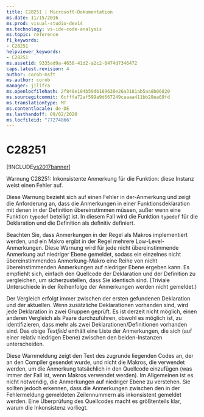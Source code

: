 ```yaml
---
title: C28251 | Microsoft-Dokumentation
ms.date: 11/15/2016
ms.prod: visual-studio-dev14
ms.technology: vs-ide-code-analysis
ms.topic: reference
f1_keywords:
- C28251
helpviewer_keywords:
- C28251
ms.assetid: 9335ad9a-4650-41d2-a2c2-0474d7346472
caps.latest.revision: 4
author: corob-msft
ms.author: corob
manager: jillfra
ms.openlocfilehash: 2f848e104b59db189630e26a3181ab5aa8b06820
ms.sourcegitcommit: 6cfffa72af599a9d667249caaaa411bb28ea69fd
ms.translationtype: MT
ms.contentlocale: de-DE
ms.lasthandoff: 09/02/2020
ms.locfileid: "77274866"
---
```

# <a name="c28251"></a>C28251
[!INCLUDE[vs2017banner](../includes/vs2017banner.md)]

Warnung C28251: Inkonsistente Anmerkung für die Funktion: diese Instanz weist einen Fehler auf.  
  
 Diese Warnung bezieht sich auf einen Fehler in der-Anmerkung und zeigt die Anforderung an, dass die Anmerkungen in einer Funktionsdeklaration mit denen in der Definition übereinstimmen müssen, außer wenn eine Funktion `typedef` beteiligt ist. In diesem Fall wird die Funktion `typedef` für die Deklaration und die Definition als definitiv definiert.  
  
 Beachten Sie, dass Anmerkungen in der Regel als Makros implementiert werden, und ein Makro ergibt in der Regel mehrere Low-Level-Anmerkungen. Diese Warnung wird für jede nicht übereinstimmende Anmerkung auf niedriger Ebene gemeldet, sodass ein einzelnes nicht übereinstimmendes Anmerkung-Makro eine Reihe von nicht übereinstimmenden Anmerkungen auf niedriger Ebene ergeben kann. Es empfiehlt sich, einfach den Quellcode der Deklaration und der Definition zu vergleichen, um sicherzustellen, dass Sie identisch sind. (Triviale Unterschiede in der Reihenfolge der Anmerkungen werden nicht gemeldet.)  
  
 Der Vergleich erfolgt immer zwischen der ersten gefundenen Deklaration und der aktuellen. Wenn zusätzliche Deklarationen vorhanden sind, wird jede Deklaration in zwei Gruppen geprüft. Es ist derzeit nicht möglich, einen anderen Vergleich als Paare durchzuführen, obwohl es möglich ist, zu identifizieren, dass mehr als zwei Deklarationen/Definitionen vorhanden sind.  Das obige *Textfeld* enthält eine Liste der Anmerkungen, die sich (auf einer relativ niedrigen Ebene) zwischen den beiden-Instanzen unterscheiden.  
  
 Diese Warnmeldung zeigt den Text des zugrunde liegenden Codes an, der an den Compiler gesendet wurde, und nicht die Makros, die verwendet werden, um die Anmerkung tatsächlich in den Quellcode einzufügen (was immer der Fall ist, wenn Makros verwendet werden). Im Allgemeinen ist es nicht notwendig, die Anmerkungen auf niedriger Ebene zu verstehen. Sie sollten jedoch erkennen, dass die Anmerkungen zwischen den in der Fehlermeldung gemeldeten Zeilennummern als inkonsistent gemeldet werden. Eine Überprüfung des Quellcodes macht es größtenteils klar, warum die Inkonsistenz vorliegt.
